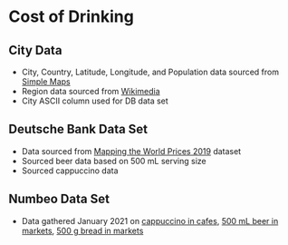# Cost of Drinking

## City Data
- City, Country, Latitude, Longitude, and Population data sourced from [Simple Maps](https://simplemaps.com/data/world-cities)
- Region data sourced from [Wikimedia](https://meta.wikimedia.org/wiki/List_of_countries_by_regional_classification)
- City ASCII column used for DB data set

## Deutsche Bank Data Set
- Data sourced from [Mapping the World Prices 2019](https://www.dbresearch.com/PROD/RPS_EN-PROD/Mapping_the_world_prices_2019/RPS_EN_DOC_VIEW.calias?rwnode=PROD0000000000436748&ProdCollection=PROD0000000000505140) dataset
- Sourced beer data based on 500 mL serving size
- Sourced cappuccino data

## Numbeo Data Set
- Data gathered January 2021 on [cappuccino in cafes](https://www.numbeo.com/cost-of-living/prices_by_city.jsp?displayCurrency=USD&itemId=114), [500 mL beer in markets](https://www.numbeo.com/cost-of-living/prices_by_city.jsp?displayCurrency=USD&itemId=15), [500 g bread in markets](https://www.numbeo.com/cost-of-living/prices_by_city.jsp?displayCurrency=USD&itemId=9)
